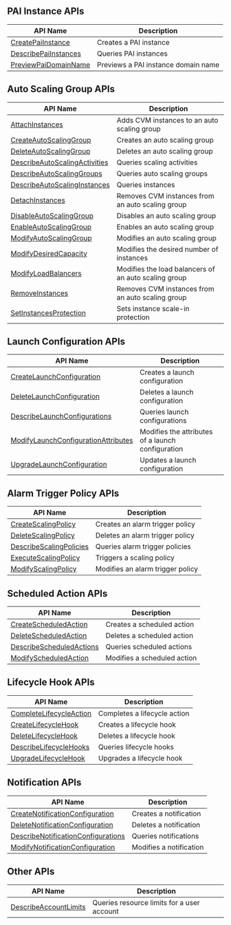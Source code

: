 ## PAI Instance APIs

| API Name | Description |
|---------|---------|
| [CreatePaiInstance](/document/api/377/34459) | Creates a PAI instance |
| [DescribePaiInstances](/document/api/377/34458) | Queries PAI instances |
| [PreviewPaiDomainName](/document/api/377/34457) | Previews a PAI instance domain name |

## Auto Scaling Group APIs

| API Name | Description |
|---------|---------|
| [AttachInstances](/document/api/377/20441) | Adds CVM instances to an auto scaling group |
| [CreateAutoScalingGroup](/document/api/377/20440) | Creates an auto scaling group |
| [DeleteAutoScalingGroup](/document/api/377/20439) | Deletes an auto scaling group |
| [DescribeAutoScalingActivities](/document/api/377/31735) | Queries scaling activities |
| [DescribeAutoScalingGroups](/document/api/377/20438) | Queries auto scaling groups |
| [DescribeAutoScalingInstances](/document/api/377/20437) | Queries instances |
| [DetachInstances](/document/api/377/20436) | Removes CVM instances from an auto scaling group |
| [DisableAutoScalingGroup](/document/api/377/20435) | Disables an auto scaling group |
| [EnableAutoScalingGroup](/document/api/377/20434) | Enables an auto scaling group |
| [ModifyAutoScalingGroup](/document/api/377/20433) | Modifies an auto scaling group |
| [ModifyDesiredCapacity](/document/api/377/20432) | Modifies the desired number of instances |
| [ModifyLoadBalancers](/document/api/377/32868) | Modifies the load balancers of an auto scaling group |
| [RemoveInstances](/document/api/377/20431) | Removes CVM instances from an auto scaling group |
| [SetInstancesProtection](/document/api/377/33175) | Sets instance scale-in protection |

## Launch Configuration APIs

| API Name | Description |
|---------|---------|
| [CreateLaunchConfiguration](/document/api/377/20447) | Creates a launch configuration |
| [DeleteLaunchConfiguration](/document/api/377/20446) | Deletes a launch configuration |
| [DescribeLaunchConfigurations](/document/api/377/20445) | Queries launch configurations |
| [ModifyLaunchConfigurationAttributes](/document/api/377/31298) | Modifies the attributes of a launch configuration |
| [UpgradeLaunchConfiguration](/document/api/377/35199) | Updates a launch configuration |

## Alarm Trigger Policy APIs

| API Name | Description |
|---------|---------|
| [CreateScalingPolicy](/document/api/377/33180) | Creates an alarm trigger policy |
| [DeleteScalingPolicy](/document/api/377/33179) | Deletes an alarm trigger policy |
| [DescribeScalingPolicies](/document/api/377/33178) | Queries alarm trigger policies |
| [ExecuteScalingPolicy](/document/api/377/35477) | Triggers a scaling policy |
| [ModifyScalingPolicy](/document/api/377/33177) | Modifies an alarm trigger policy |

## Scheduled Action APIs

| API Name | Description |
|---------|---------|
| [CreateScheduledAction](/document/api/377/20452) | Creates a scheduled action |
| [DeleteScheduledAction](/document/api/377/20451) | Deletes a scheduled action |
| [DescribeScheduledActions](/document/api/377/20450) | Queries scheduled actions |
| [ModifyScheduledAction](/document/api/377/20449) | Modifies a scheduled action |

## Lifecycle Hook APIs

| API Name | Description |
|---------|---------|
| [CompleteLifecycleAction](/document/api/377/34455) | Completes a lifecycle action |
| [CreateLifecycleHook](/document/api/377/34454) | Creates a lifecycle hook |
| [DeleteLifecycleHook](/document/api/377/34453) | Deletes a lifecycle hook |
| [DescribeLifecycleHooks](/document/api/377/34452) | Queries lifecycle hooks |
| [UpgradeLifecycleHook](/document/api/377/34451) | Upgrades a lifecycle hook |

## Notification APIs

| API Name | Description |
|---------|---------|
| [CreateNotificationConfiguration](/document/api/377/33185) | Creates a notification |
| [DeleteNotificationConfiguration](/document/api/377/33184) | Deletes a notification |
| [DescribeNotificationConfigurations](/document/api/377/33183) | Queries notifications |
| [ModifyNotificationConfiguration](/document/api/377/33182) | Modifies a notification |

## Other APIs

| API Name | Description |
|---------|---------|
| [DescribeAccountLimits](/document/api/377/20443) | Queries resource limits for a user account |

